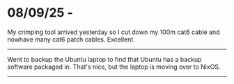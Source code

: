 # 08/09/25 - 

My crimping tool arrived yesterday so I cut down my 100m cat6 cable and nowhave many cat6 patch cables.
Excellent.

---

Went to backup the Ubuntu laptop to find that Ubuntu has a backup software packaged in.  That's nice, but the laptop is moving over to NixOS.

---


